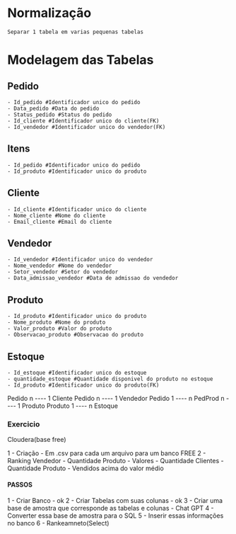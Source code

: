 # Normalização
    Separar 1 tabela em varias pequenas tabelas

# Modelagem das Tabelas

## Pedido
    - Id_pedido #Identificador unico do pedido
    - Data_pedido #Data do pedido
    - Status_pedido #Status do pedido
    - Id_cliente #Identificador unico do cliente(FK)
    - Id_vendedor #Identificador unico do vendedor(FK)

## Itens
    - Id_pedido #Identificador unico do pedido
    - Id_produto #Identificador unico do produto

## Cliente
    - Id_cliente #Identificador unico do cliente
    - Nome_cliente #Nome do cliente
    - Email_cliente #Email do cliente

## Vendedor
    - Id_vendedor #Identificador unico do vendedor
    - Nome_vendedor #Nome do vendedor
    - Setor_vendedor #Setor do vendedor
    - Data_admissao_vendedor #Data de admissao do vendedor

## Produto
    - Id_produto #Identificador unico do produto
    - Nome_produto #Nome do produto
    - Valor_produto #Valor do produto
    - Observacao_produto #Observacao do produto

## Estoque
    - Id_estoque #Identificador unico do estoque
    - quantidade_estoque #Quantidade disponivel do produto no estoque
    - Id_produto #Identificador unico do produto(FK) 

Pedido n ---- 1 Cliente
Pedido n ---- 1 Vendedor
Pedido 1 ---- n PedProd n ---- 1 Produto
Produto 1 ---- n Estoque

### Exercicio
Cloudera(base free)

1 - Criação
    - Em .csv para cada um arquivo para um banco FREE
2 - Ranking Vendedor
        - Quantidade Produto
        - Valores
        - Quantidade Clientes
        - Quantidade Produto
        - Vendidos acima do valor médio

#### PASSOS

1 - Criar Banco - ok
2 - Criar Tabelas com suas colunas - ok
3 - Criar uma base de amostra que corresponde as tabelas e colunas
    - Chat GPT
4 - Converter essa base de amostra para o SQL
5 - Inserir essas informações no banco
6 - Rankeamneto(Select)